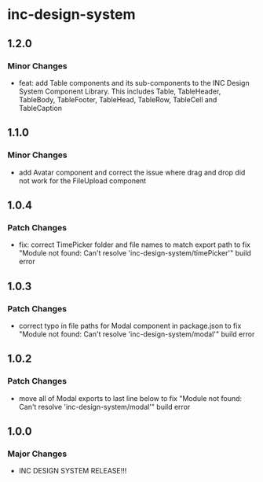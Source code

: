# inc-design-system

## 1.2.0

### Minor Changes

- feat: add Table components and its sub-components to the INC Design System Component Library. This includes Table, TableHeader, TableBody, TableFooter, TableHead, TableRow, TableCell and TableCaption

## 1.1.0

### Minor Changes

- add Avatar component and correct the issue where drag and drop did not work for the FileUpload component

## 1.0.4

### Patch Changes

- fix: correct TimePicker folder and file names to match export path to fix "Module not found: Can't resolve 'inc-design-system/timePicker'" build error

## 1.0.3

### Patch Changes

- correct typo in file paths for Modal component in package.json to fix "Module not found: Can't resolve 'inc-design-system/modal'" build error

## 1.0.2

### Patch Changes

- move all of Modal exports to last line below to fix "Module not found: Can't resolve 'inc-design-system/modal'" build error

## 1.0.0

### Major Changes

- INC DESIGN SYSTEM RELEASE!!!
